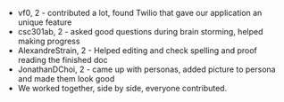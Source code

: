 * vf0, 2 -  contributed a lot, found Twilio that gave our application an unique feature
* csc301ab, 2 - asked good questions during brain storming, helped making progress
* AlexandreStrain, 2 - Helped editing and check spelling and proof reading the finished doc
* JonathanDChoi, 2 - came up with personas, added picture to persona and made them look good
* We worked together, side by side, everyone contributed.